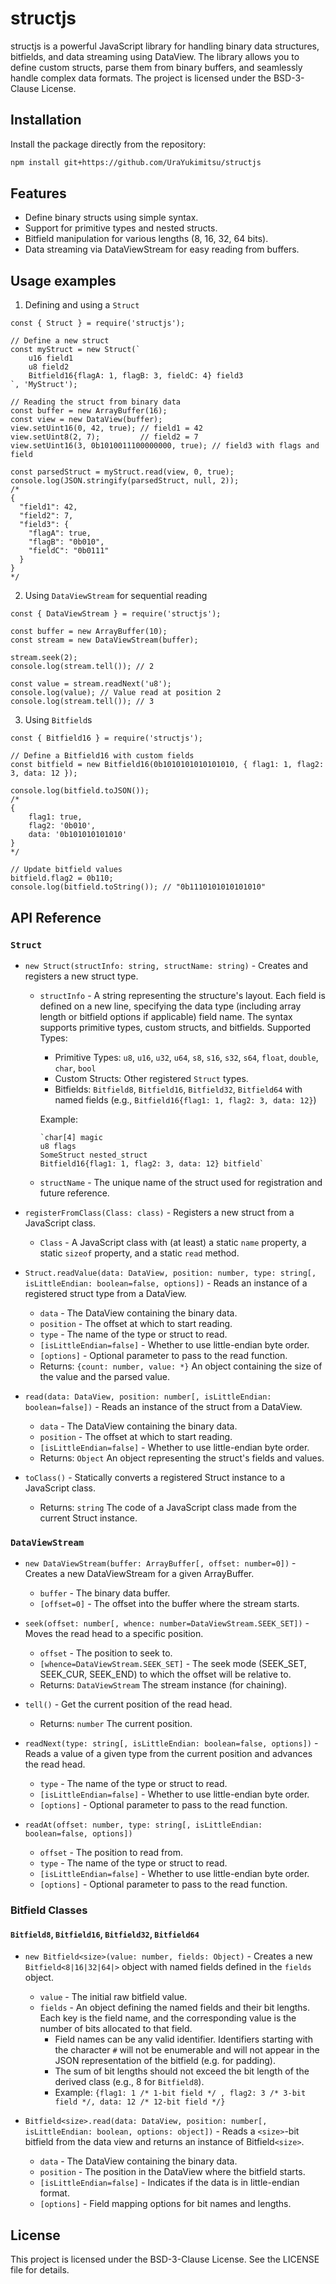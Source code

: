 # structjs

structjs is a powerful JavaScript library for handling binary data structures, bitfields, and data streaming using DataView. The library allows you to define custom structs, parse them from binary buffers, and seamlessly handle complex data formats. The project is licensed under the BSD-3-Clause License.

## Installation

Install the package directly from the repository:

```bash
npm install git+https://github.com/UraYukimitsu/structjs
```

## Features

- Define binary structs using simple syntax.
- Support for primitive types and nested structs.
- Bitfield manipulation for various lengths (8, 16, 32, 64 bits).
- Data streaming via DataViewStream for easy reading from buffers.

## Usage examples

1. Defining and using a `Struct`

```JS
const { Struct } = require('structjs');

// Define a new struct
const myStruct = new Struct(`
    u16 field1
    u8 field2
    Bitfield16{flagA: 1, flagB: 3, fieldC: 4} field3
`, 'MyStruct');

// Reading the struct from binary data
const buffer = new ArrayBuffer(16);
const view = new DataView(buffer);
view.setUint16(0, 42, true); // field1 = 42
view.setUint8(2, 7);         // field2 = 7
view.setUint16(3, 0b1010011100000000, true); // field3 with flags and field

const parsedStruct = myStruct.read(view, 0, true);
console.log(JSON.stringify(parsedStruct, null, 2));
/*
{
  "field1": 42,
  "field2": 7,
  "field3": {
    "flagA": true,
    "flagB": "0b010",
    "fieldC": "0b0111"
  }
}
*/
```

2. Using `DataViewStream` for sequential reading

```JS
const { DataViewStream } = require('structjs');

const buffer = new ArrayBuffer(10);
const stream = new DataViewStream(buffer);

stream.seek(2);
console.log(stream.tell()); // 2

const value = stream.readNext('u8');
console.log(value); // Value read at position 2
console.log(stream.tell()); // 3
```

3. Using `Bitfield`s

```JS
const { Bitfield16 } = require('structjs');

// Define a Bitfield16 with custom fields
const bitfield = new Bitfield16(0b1010101010101010, { flag1: 1, flag2: 3, data: 12 });

console.log(bitfield.toJSON());
/*
{
    flag1: true,
    flag2: '0b010',
    data: '0b101010101010'
}
*/

// Update bitfield values
bitfield.flag2 = 0b110;
console.log(bitfield.toString()); // "0b1110101010101010"
```

## API Reference

### `Struct`
- `new Struct(structInfo: string, structName: string)` - Creates and registers a new struct type.
    - `structInfo` - A string representing the structure's layout. Each field is defined on a new line, specifying the data type (including array length or bitfield options if applicable) field name. The syntax supports primitive types, custom structs, and bitfields.
        Supported Types:
        - Primitive Types: `u8`, `u16`, `u32`, `u64`, `s8`, `s16`, `s32`, `s64`, `float`, `double`, `char`, `bool`
        - Custom Structs: Other registered `Struct` types.
        - Bitfields: `Bitfield8`, `Bitfield16`, `Bitfield32`, `Bitfield64` with named fields (e.g., `Bitfield16{flag1: 1, flag2: 3, data: 12}`)

        Example:
        ```
        `char[4] magic
        u8 flags
        SomeStruct nested_struct
        Bitfield16{flag1: 1, flag2: 3, data: 12} bitfield`
        ```
    - `structName` - The unique name of the struct used for registration and future reference.

- `registerFromClass(Class: class)` - Registers a new struct from a JavaScript class.
    - `Class` - A JavaScript class with (at least) a static `name` property, a static `sizeof` property, and a static `read` method.

- `Struct.readValue(data: DataView, position: number, type: string[, isLittleEndian: boolean=false, options])` - Reads an instance of a registered struct type from a DataView.
    - `data` - The DataView containing the binary data.
    - `position` - The offset at which to start reading.
    - `type` - The name of the type or struct to read.
    - `[isLittleEndian=false]` - Whether to use little-endian byte order.
    - `[options]` - Optional parameter to pass to the read function.
    - Returns: `{count: number, value: *}` An object containing the size of the value and the parsed value.

- `read(data: DataView, position: number[, isLittleEndian: boolean=false])` - Reads an instance of the struct from a DataView.
    - `data` - The DataView containing the binary data.
    - `position` - The offset at which to start reading.
    - `[isLittleEndian=false]` - Whether to use little-endian byte order.
    - Returns: `Object` An object representing the struct's fields and values.

- `toClass()` - Statically converts a registered Struct instance to a JavaScript class.
    - Returns: `string` The code of a JavaScript class made from the current Struct instance.


### `DataViewStream`

- `new DataViewStream(buffer: ArrayBuffer[, offset: number=0])` - Creates a new DataViewStream for a given ArrayBuffer.
    - `buffer` - The binary data buffer.
    - `[offset=0]` - The offset into the buffer where the stream starts.

- `seek(offset: number[, whence: number=DataViewStream.SEEK_SET])` - Moves the read head to a specific position.
    - `offset` - The position to seek to.
    - `[whence=DataViewStream.SEEK_SET]` - The seek mode (SEEK_SET, SEEK_CUR, SEEK_END) to which the offset will be relative to.
    - Returns: `DataViewStream` The stream instance (for chaining).

- `tell()` - Get the current position of the read head.
    - Returns: `number` The current position.

- `readNext(type: string[, isLittleEndian: boolean=false, options])` - Reads a value of a given type from the current position and advances the read head.
    - `type` - The name of the type or struct to read.
    - `[isLittleEndian=false]` - Whether to use little-endian byte order.
    - `[options]` - Optional parameter to pass to the read function.

- `readAt(offset: number, type: string[, isLittleEndian: boolean=false, options])`
    - `offset` - The position to read from.
    - `type` - The name of the type or struct to read.
    - `[isLittleEndian=false]` - Whether to use little-endian byte order.
    - `[options]` - Optional parameter to pass to the read function.


### Bitfield Classes

#### `Bitfield8`, `Bitfield16`, `Bitfield32`, `Bitfield64`

- `new Bitfield<size>(value: number, fields: Object)` - Creates a new `Bitfield<8|16|32|64|>` object with named fields defined in the `fields` object.
    - `value` - The initial raw bitfield value.
    - `fields` - An object defining the named fields and their bit lengths. Each key is the field name, and the corresponding value is the number of bits allocated to that field.
        - Field names can be any valid identifier. Identifiers starting with the character `#` will not be enumerable and will not appear in the JSON representation of the bitfield (e.g. for padding).
        - The sum of bit lengths should not exceed the bit length of the derived class (e.g., 8 for `Bitfield8`).
        - Example: `{flag1: 1 /* 1-bit field */ , flag2: 3 /* 3-bit field */, data: 12 /* 12-bit field */}`


- `Bitfield<size>.read(data: DataView, position: number[, isLittleEndian: boolean, options: object])` - Reads a `<size>`-bit bitfield from the data view and returns an instance of Bitfield`<size>`.
    - `data` - The DataView containing the binary data.
    - `position` - The position in the DataView where the bitfield starts.
    - `[isLittleEndian=false]` - Indicates if the data is in little-endian format.
    - `[options]` - Field mapping options for bit names and lengths.

## License

This project is licensed under the BSD-3-Clause License. See the LICENSE file for details.
